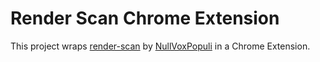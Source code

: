 # Render Scan Chrome Extension

This project wraps [render-scan](https://github.com/NullVoxPopuli/render-scan) by [NullVoxPopuli](https://github.com/NullVoxPopuli) in a Chrome Extension.
